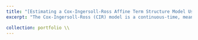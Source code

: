 ```yaml
---
title: "[Estimating a Cox-Ingersoll-Ross Affine Term Structure Model Using the Kalman Filter](https://github.com/kenrickraymond/Estimating-CIR-Model-Using-Kalman-Filter)"
excerpt: "The Cox-Ingersoll-Ross (CIR) model is a continuous-time, mean-reverting stochastic process that takes non-negative values. As such, the CIR model is a popular choice for modelling the term structure of interest rates. While negative interest rates are possible (e.g. government bonds in Japan and Switzerland) due to deflation (the currency appreciates, making consumer goods cheaper), most countries experience non-negative interest rates. The Kalman filter is a recursive algorithm that estimates model parameters by predicting, updating and correcting state variables. As a result, the Kalman filter separates the noise from the true desired value of a state variable.  <br/>"

collection: portfolio \\
---
```

<!-- 
This is an item in your portfolio. It can be have images or nice text. If you name the file .md, it will be parsed as markdown. If you name the file .html, it will be parsed as HTML.  -->
